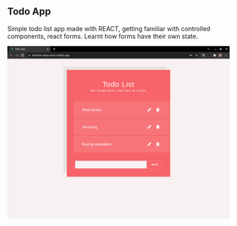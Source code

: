 ## Todo App
Simple todo list app made with REACT, getting familiar with controlled components, react forms. Learnt how forms have their own state.

![](https://raw.githubusercontent.com/Dhruv-praju/react-TodoList-app/main/screenshots/img.png)
